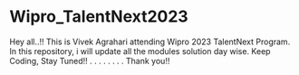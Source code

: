 # Wipro_TalentNext2023

Hey all..!!
This is Vivek Agrahari attending Wipro 2023 TalentNext Program.
In this repository, i will update all the modules solution day wise.
Keep Coding, Stay Tuned!!
.
.
.
.
.
.
.
.
Thank you!!
